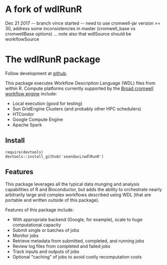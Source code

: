 # A fork of wdlRunR

Dec 21 2017 -- branch vince started  -- need to use cromwell-jar version >= 30, address some inconsistencies in master (cromwell_base vs cromwellBase options) ... note also that wdlSource should be workflowSource

# The wdlRunR package

Follow development at [github](https://github.com/seandavi/wdlRunR).

This package executes Workflow Description Language (WDL) files from
within R. Compute platforms currently supported by
the
[Broad cromwell workflow engine](https://github.com/broadinstitute/cromwell) include:

- Local execution (good for testing)
- Sun GridEngine Clusters (and probably other HPC schedulers)
- HTCondor
- Google Compute Engine
- Apache Spark

## Install


```{r}
require(devtools)
devtools::install_github('seandavi/wdlRunR')
```

## Features

This package leverages all the typical data munging and analysis capabilities of R and Bioconductor, but adds the ability to orchestrate nearly arbitrarily large and complex workflows described using WDL (that are portable and written outside of this package).

Features of this package include:
- With appropriate backend (Google, for example), scale to *huge*
  computational capacity
- Submit single or batches of jobs
- Monitor jobs
- Retrieve metadata from submitted, completed, and running jobs
- Review log files from completed and failed jobs
- Track inputs and outputs of jobs
- Optional "caching" of jobs to avoid costly recomputation costs
